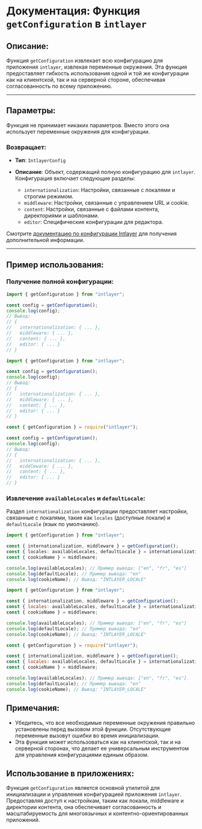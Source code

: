# Документация: Функция `getConfiguration` в `intlayer`

## Описание:

Функция `getConfiguration` извлекает всю конфигурацию для приложения `intlayer`, извлекая переменные окружения. Эта функция предоставляет гибкость использования одной и той же конфигурации как на клиентской, так и на серверной стороне, обеспечивая согласованность по всему приложению.

---

## Параметры:

Функция не принимает никаких параметров. Вместо этого она использует переменные окружения для конфигурации.

### Возвращает:

- **Тип**: `IntlayerConfig`
- **Описание**: Объект, содержащий полную конфигурацию для `intlayer`. Конфигурация включает следующие разделы:

  - `internationalization`: Настройки, связанные с локалями и строгим режимом.
  - `middleware`: Настройки, связанные с управлением URL и cookie.
  - `content`: Настройки, связанные с файлами контента, директориями и шаблонами.
  - `editor`: Специфические конфигурации для редактора.

Смотрите [документацию по конфигурации Intlayer](https://github.com/aymericzip/intlayer/blob/main/docs/ru/configuration.md) для получения дополнительной информации.

---

## Пример использования:

### Получение полной конфигурации:

```typescript codeFormat="typescript"
import { getConfiguration } from "intlayer";

const config = getConfiguration();
console.log(config);
// Вывод:
// {
//   internationalization: { ... },
//   middleware: { ... },
//   content: { ... },
//   editor: { ... }
// }
```

```javascript codeFormat="esm"
import { getConfiguration } from "intlayer";

const config = getConfiguration();
console.log(config);
// Вывод:
// {
//   internationalization: { ... },
//   middleware: { ... },
//   content: { ... },
//   editor: { ... }
// }
```

```javascript codeFormat="commonjs"
const { getConfiguration } = require("intlayer");

const config = getConfiguration();
console.log(config);
// Вывод:
// {
//   internationalization: { ... },
//   middleware: { ... },
//   content: { ... },
//   editor: { ... }
// }
```

### Извлечение `availableLocales` и `defaultLocale`:

Раздел `internationalization` конфигурации предоставляет настройки, связанные с локалями, такие как `locales` (доступные локали) и `defaultLocale` (язык по умолчанию).

```typescript codeFormat="typescript"
import { getConfiguration } from "intlayer";

const { internationalization, middleware } = getConfiguration();
const { locales: availableLocales, defaultLocale } = internationalization;
const { cookieName } = middleware;

console.log(availableLocales); // Пример вывода: ["en", "fr", "es"]
console.log(defaultLocale); // Пример вывода: "en"
console.log(cookieName); // Вывод: "INTLAYER_LOCALE"
```

```javascript codeFormat="esm"
import { getConfiguration } from "intlayer";

const { internationalization, middleware } = getConfiguration();
const { locales: availableLocales, defaultLocale } = internationalization;
const { cookieName } = middleware;

console.log(availableLocales); // Пример вывода: ["en", "fr", "es"]
console.log(defaultLocale); // Пример вывода: "en"
console.log(cookieName); // Вывод: "INTLAYER_LOCALE"
```

```javascript codeFormat="commonjs"
const { getConfiguration } = require("intlayer");

const { internationalization, middleware } = getConfiguration();
const { locales: availableLocales, defaultLocale } = internationalization;
const { cookieName } = middleware;

console.log(availableLocales); // Пример вывода: ["en", "fr", "es"]
console.log(defaultLocale); // Пример вывода: "en"
console.log(cookieName); // Вывод: "INTLAYER_LOCALE"
```

## Примечания:

- Убедитесь, что все необходимые переменные окружения правильно установлены перед вызовом этой функции. Отсутствующие переменные вызовут ошибки во время инициализации.
- Эта функция может использоваться как на клиентской, так и на серверной сторонах, что делает ее универсальным инструментом для управления конфигурациями единым образом.

## Использование в приложениях:

Функция `getConfiguration` является основной утилитой для инициализации и управления конфигурацией приложения `intlayer`. Предоставляя доступ к настройкам, таким как локали, middleware и директории контента, она обеспечивает согласованность и масштабируемость для многоязычных и контентно-ориентированных приложений.
